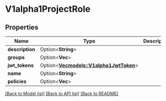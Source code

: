 # V1alpha1ProjectRole

## Properties

Name | Type | Description | Notes
------------ | ------------- | ------------- | -------------
**description** | Option<**String**> |  | [optional]
**groups** | Option<**Vec<String>**> |  | [optional]
**jwt_tokens** | Option<[**Vec<models::V1alpha1JwtToken>**](v1alpha1JWTToken.md)> |  | [optional]
**name** | Option<**String**> |  | [optional]
**policies** | Option<**Vec<String>**> |  | [optional]

[[Back to Model list]](../README.md#documentation-for-models) [[Back to API list]](../README.md#documentation-for-api-endpoints) [[Back to README]](../README.md)


